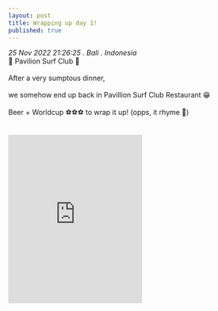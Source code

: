 ```yaml
---
layout: post
title: Wrapping up day 1!
published: true
---
```

_25 Nov 2022 21:26:25 . Bali . Indonesia_
<br>
📍 Pavilion Surf Club 📍
<br>
<br>
After a very sumptous dinner,  
<br>
we somehow end up back in Pavillion Surf Club Restaurant 😁
<br>
<br>
Beer + Worldcup ⚽⚽⚽ to wrap it up! (opps, it rhyme 🤭)
<br>
<!--more-->
<br>
<iframe width="270" height="340" src="https://www.youtube.com/embed/vGeYxQmug04" frameborder="0" allow="accelerometer; autoplay; encrypted-media; gyroscope; picture-in-picture" allowfullscreen></iframe>
